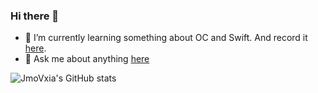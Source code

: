 ### Hi there 👋

<!--
**JmoVxia/JmoVxia** is a ✨ _special_ ✨ repository because its `README.md` (this file) appears on your GitHub profile.

Here are some ideas to get you started:

- 🔭 I’m currently working on ...
- 🌱 I’m currently learning ...
- 👯 I’m looking to collaborate on ...
- 🤔 I’m looking for help with ...
- 💬 Ask me about ...
- 📫 How to reach me: ...
- 😄 Pronouns: ...
- ⚡ Fun fact: ...
-->

- 🌱 I’m currently learning something about OC and Swift. And record it [here](https://github.com/JmoVxia/CLDemo).
- 💬 Ask me about anything [here](https://github.com/JmoVxia/JmoVxia/issues)


![JmoVxia's GitHub stats](https://github-readme-stats.vercel.app/api?JmoVxia=anuraghazra&theme=material-palenight&show_icons=true)
